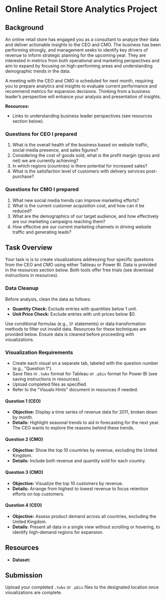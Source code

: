 # Online Retail Store Analytics Project

## Background
An online retail store has engaged you as a consultant to analyze their data and deliver actionable insights to the CEO and CMO. The business has been performing strongly, and management seeks to identify key drivers of revenue to inform strategic planning for the upcoming year. They are interested in metrics from both operational and marketing perspectives and aim to expand by focusing on high-performing areas and understanding demographic trends in the data.

A meeting with the CEO and CMO is scheduled for next month, requiring you to prepare analytics and insights to evaluate current performance and recommend metrics for expansion decisions. Thinking from a business leader’s perspective will enhance your analysis and presentation of insights.

**Resources:**  
- Links to understanding business leader perspectives (see resources section below).

### Questions for CEO I prepared
1. What is the overall health of the business based on website traffic, social media presence, and sales figures?
2. Considering the cost of goods sold, what is the profit margin (gross and net) we are currently achieving?
3. In which regions (countries) is there potential for increased sales?
4. What is the satisfaction level of customers with delivery services post-purchase?

### Questions for CMO I prepared
1. What new social media trends can improve marketing efforts?
2. What is the current customer acquisition cost, and how can it be reduced?
3. What are the demographics of our target audience, and how effectively are our marketing campaigns reaching them?
4. How effective are our current marketing channels in driving website traffic and generating leads?


## Task Overview
Your task is is to create visualizations addressing four specific questions from the CEO and CMO using either Tableau or Power BI. Data is provided in the resources section below. Both tools offer free trials (see download instructions in resources).

### Data Cleanup
Before analysis, clean the data as follows:
- **Quantity Check:** Exclude entries with quantities below 1 unit.
- **Unit Price Check:** Exclude entries with unit prices below $0.

Use conditional formulas (e.g., `IF` statements) or data transformation methods to filter out invalid data. Resources for these techniques are provided below. Ensure data is cleaned before proceeding with visualizations.

### Visualization Requirements
- Create each visual on a separate tab, labeled with the question number (e.g., "Question 1").
- Save files in `.twbx` format for Tableau or `.pbix` format for Power BI (see saving instructions in resources).
- Upload completed files as specified.
- Refer to the "Visuals Hints" document in resources if needed.

#### Question 1 (CEO)
- **Objective:** Display a time series of revenue data for 2011, broken down by month.
- **Details:** Highlight seasonal trends to aid in forecasting for the next year. The CEO wants to explore the reasons behind these trends.

#### Question 2 (CMO)
- **Objective:** Show the top 10 countries by revenue, excluding the United Kingdom.
- **Details:** Include both revenue and quantity sold for each country.

#### Question 3 (CMO)
- **Objective:** Visualize the top 10 customers by revenue.
- **Details:** Arrange from highest to lowest revenue to focus retention efforts on top customers.

#### Question 4 (CEO)
- **Objective:** Assess product demand across all countries, excluding the United Kingdom.
- **Details:** Present all data in a single view without scrolling or hovering, to identify high-demand regions for expansion.

## Resources
- **Dataset:** 


## Submission
Upload your completed `.twbx` or `.pbix` files to the designated location once visualizations are complete.
